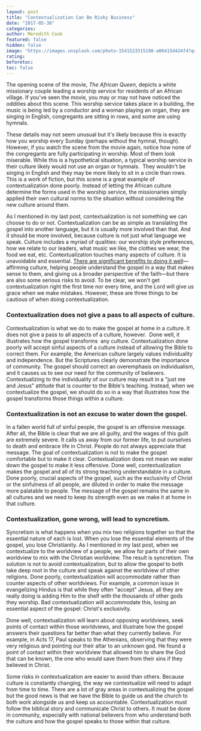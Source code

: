 ```yaml
---
layout: post
title: "Contextualization Can Be Risky Business"
date: "2017-05-30"
categories:
author: Meredith Cook
featured: false
hidden: false
image: "https://images.unsplash.com/photo-1541523315198-a00415d424f4?q=80&w=2070&auto=format&fit=crop&ixlib=rb-4.0.3&ixid=M3wxMjA3fDB8MHxwaG90by1wYWdlfHx8fGVufDB8fHx8fA%3D%3D"
rating:
beforetoc:
toc: false
---
```


The opening scene of the movie, _The African Queen,_ depicts a white missionary couple leading a worship service for residents of an African village. If you've seen the movie, you may or may not have noticed the oddities about this scene. This worship service takes place in a building, the music is being led by a conductor and a woman playing an organ, they are singing in English, congregants are sitting in rows, and some are using hymnals.

These details may not seem unusual but it's likely because this is exactly how you worship every Sunday (perhaps without the hymnal, though). However, if you watch the scene from the movie again, notice how none of the congregants are fully participating in worship. Most of them look miserable. While this is a hypothetical situation, a typical worship service in their culture likely would not use an organ or hymnals.  They wouldn't be singing in English and they may be more likely to sit in a circle than rows. This is a work of fiction, but this scene is a great example of contextualization done poorly. Instead of letting the African culture determine the forms used in the worship service, the missionaries simply applied their own cultural norms to the situation without considering the new culture around them.

As I mentioned in my last post, contextualization is not something we can choose to do or not. Contextualization can be as simple as translating the gospel into another language, but it is usually more involved than that. And it should be more involved, because culture is not just what language we speak. Culture includes a myriad of qualities: our worship style preferences, how we relate to our leaders, what music we like, the clothes we wear, the food we eat, etc. Contextualization touches many aspects of culture. It is unavoidable and essential. [There are significant benefits to doing it well](http://blog.keelancook.com/2017/05/one-thing-you-cant-stop-doing.html)—affirming culture, helping people understand the gospel in a way that makes sense to them, and giving us a broader perspective of the faith—but there are also some serious risks to avoid. To be clear, we won't get contextualization right the first time nor every time, and the Lord will give us grace when we make mistakes. However, these are three things to be cautious of when doing contextualization.

### Contextualization does not give a pass to all aspects of culture.

Contextualization is what we do to make the gospel at home in a culture. It does not give a pass to all aspects of a culture, however.  Done well, it illustrates how the gospel transforms  any culture. Contextualization done poorly will accept sinful aspects of a culture instead of allowing the Bible to correct them. For example, the American culture largely values individuality and independence. But the Scriptures clearly demonstrate the importance of community. The gospel should correct an overemphasis on individualism, and it causes us to see our need for the community of believers. Contextualizing to the individuality of our culture may result in a "just me and Jesus" attitude that is counter to the Bible's teaching. Instead, when we contextualize the gospel, we should do so in a way that illustrates how the gospel transforms those things within a culture.

### Contextualization is not an excuse to water down the gospel.

In a fallen world full of sinful people, the gospel is an offensive message. After all, the Bible is clear that we are all guilty, and the wages of this guilt are extremely severe. It calls us away from our former life, to put ourselves to death and embrace life in Christ. People do not always appreciate that message. The goal of contextualization is not to make the gospel comfortable but to make it clear. Contextualization does not mean we water down the gospel to make it less offensive. Done well, contextualization makes the gospel and all of its strong teaching understandable in a culture. Done poorly, crucial aspects of the gospel, such as the exclusivity of Christ or the sinfulness of all people, are diluted in order to make the message more palatable to people. The message of the gospel remains the same in all cultures and we need to keep its strength even as we make it at home in that culture.

### Contextualization, gone wrong, will lead to syncretism.

Syncretism is what happens when you mix two religions together so that the essential nature of each is lost. When you lose the essential elements of the gospel, you lose Christianity. As I mentioned in my last post, when we contextualize to the worldview of a people, we allow for parts of their own worldview to mix with the Christian worldview. The result is syncretism. The solution is not to avoid contextualization, but to allow the gospel to both take deep root in the culture and speak against the worldview of other religions. Done poorly, contextualization will accommodate rather than counter aspects of other worldviews. For example, a common issue in evangelizing Hindus is that while they often "accept" Jesus, all they are really doing is adding Him to the shelf with the thousands of other gods they worship. Bad contextualization will accommodate this, losing an essential aspect of the gospel: Christ's exclusivity.

Done well, contextualization will learn about opposing worldviews, seek points of contact within those worldviews, and illustrate how the gospel answers their questions far better than what they currently believe. For example, in Acts 17, Paul speaks to the Athenians, observing that they were very religious and pointing our their altar to an unknown god. He found a point of contact within their worldview that allowed him to share the God that can be known, the one who would save them from their sins if they believed in Christ.

Some risks in contextualization are easier to avoid than others. Because culture is constantly changing, the way we contextualize will need to adapt from time to time. There are a lot of gray areas in contextualizing the gospel but the good news is that we have the Bible to guide us and the church to both work alongside us and keep us accountable. Contextualization must follow the biblical story and communicate Christ to others. It must be done in community, especially with national believers from who understand both the culture and how the gospel speaks to those within that culture.
